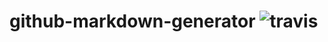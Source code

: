 # github-markdown-generator ![travis](https://travis-ci.org/pankajladhar/github-markdown-generator.svg?branch=master)

